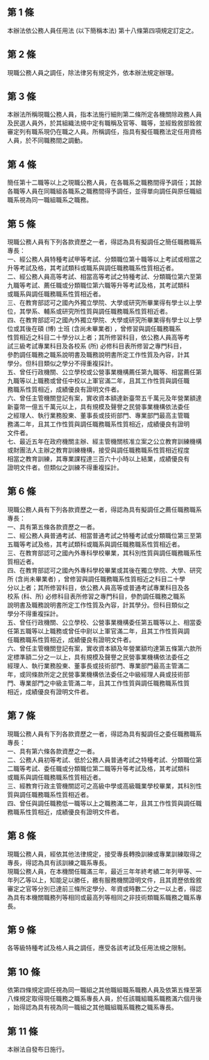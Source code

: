第 1 條
-------
本辦法依公務人員任用法 (以下簡稱本法) 第十八條第四項規定訂定之。

第 2 條
-------
現職公務人員之調任，除法律另有規定外，依本辦法規定辦理。

第 3 條
-------
本辦法所稱現職公務人員，指本法施行細則第二條所定各機關除政務人員  
及民選人員外，於其組織法規中定有職稱及官等、職等，並經銓敘部銓敘  
審定列有職系現仍在職之人員。所稱調任，指具有擬任職務法定任用資格  
人員，於不同職務間之調動。

第 4 條
-------
簡任第十二職等以上之現職公務人員，在各職系之職務間得予調任；其餘  
各職等人員在同職組各職系之職務間得予調任，並得單向調任與原任職組  
職系視為同一職組職系之職務。

第 5 條
-------
現職公務人員有下列各款資歷之一者，得認為具有擬調任之簡任職務職系  
專長：  
一、經公務人員特種考試甲等考試、分類職位第十職等以上考試或相當之  
    升等考試及格，其考試類科或職系與調任職務職系性質相近者。  
二、經公務人員高等考試、相當高等考試之特種考試、分類職位第六至第  
    九職等考試、薦任職或分類職位第六職等升等考試及格，其考試類科  
    或職系與調任職務職系性質相近者。  
三、在教育部認可之國內外獨立學院、大學或研究所畢業得有學士以上學  
    位，其學系、輔系或研究所性質與調任職務職系性質相近者。  
四、在教育部認可之國內外獨立學院、大學或研究所畢業得有學士以上學  
    位或其後在碩 (博) 士班 (含尚未畢業者) ，曾修習與調任職務職系  
    性質相近之科目二十學分以上者；其所修習科目，依公務人員高等考  
    試三級考試專業科目及各校系 (所) 必修科目表所修習之專門科目，  
    參酌調任職務之職系說明書及職務說明書所定工作性質及內容，計其  
    學分。但科目類似之學分不得重複採計。  
五、曾任行政機關、公立學校或公營事業機構薦任第九職等、相當薦任第  
    九職等以上職務或曾任中校以上軍官滿二年，且其工作性質與調任職  
    務職系性質相近，成績優良有證明文件者。  
六、曾任主管機關登記有案，實收資本額達新臺幣五千萬元及年營業額達  
    新臺幣一億五千萬元以上，具有規模及聲譽之民營事業機構依法委任  
    之經理人、執行業務股東、董事長或技術部門、專業部門最高主管職  
    務滿二年，且其工作性質與調任職務職系性質相近，成績優良有證明  
    文件者。  
七、最近五年在政府機關主辦、經主管機關核准立案之公立教育訓練機構  
    或財團法人主辦之教育訓練機構，接受與調任職務職系性質相近程度  
    相當之教育訓練，其專業課程達三百六十小時以上結業，成績優良有  
    證明文件者。但類似之訓練不得重複採計。

第 6 條
-------
現職公務人員有下列各款資歷之一者，得認為具有擬調任之薦任職務職系  
專長：  
一、具有第五條各款資歷之一者。  
二、經公務人員普通考試、相當普通考試之特種考試或分類職位第三至第  
    五職等考試及格，其考試類科或職系與調任職務職系性質相近者。  
三、在教育部認可之國內外專科學校畢業，其科別性質與調任職務職系性  
    質相近者。  
四、在教育部認可之國內外專科學校畢業或其後在獨立學院、大學、研究  
    所 (含尚未畢業者) ，曾修習與調任職務職系性質相近之科目二十學  
    分以上者；其所修習科目，依公務人員高等或普通考試專業科目及各  
    校系 (科、所) 必修科目表所修習之專門科目，參酌調任職務之職系  
    說明書及職務說明書所定工作性質及內容，計其學分。但科目類似之  
    學分不得重複採計。  
五、曾任行政機關、公立學校、公營事業機構委任第五職等以上、相當委  
    任第五職等以上職務或曾任中尉以上軍官滿二年，且其工作性質與調  
    任職務職系性質相近，成績優良有證明文件者。  
六、曾任主管機關登記有案，實收資本額及年營業額均達第五條第六款所  
    定標準額二分之一以上，具有規模及聲譽之民營事業機構依法委任之  
    經理人、執行業務股東、董事長或技術部門、專業部門最高主管滿二  
    年，或同條款所定之民營事業機構依法委任之中級經理人員或技術部  
    門、專業部門之中級主管滿二年，且其工作性質與調任職務職系性質  
    相近，成績優良有證明文件者。

第 7 條
-------
現職公務人員有下列各款資歷之一者，得認為具有擬調任之委任職務職系  
專長：  
一、具有第六條各款資歷之一者。  
二、公務人員初等考試、低於公務人員普通考試之特種考試、分類職位第  
    二職等考試、委任職或分類職位第二職等升等考試及格，其考試類科  
    或職系與調任職務職系性質相近者。  
三、經教育行政主管機關認可之高級中學或高級職業學校畢業，其科別性  
    質與調任職務職系性質相近者。  
四、曾任與調任職務低一職等以上之職務滿二年，且其工作性質與調任職  
    務職系性質相近，成績優良有證明文件者。

第 8 條
-------
現職公務人員，經依其他法律規定，接受專長轉換訓練或專業訓練取得之  
專長，得認為具有該訓練之職系專長。  
現職公務人員，在本機關任職滿三年，最近三年年終考績二年列甲等、一  
年列乙等以上，知能足以勝任，繳有服務機關證明文件，且其資歷依銓敘  
審定之官等分別已達前三條所定學分、年資或時數二分之一以上者，得認  
為具有本機關職務列等相同或最高列等相同之非技術類職系職務之職系專  
長。

第 9 條
-------
各等級特種考試及格人員之調任，應受各該考試及任用法規之限制。

第 10 條
--------
依第四條規定調任視為同一職組之其他職組職系職務人員及依第五條至第  
八條規定取得現任職務之職系專長人員，於任該職組職系職務滿六個月後  
，始得認為具有視為同一職組之其他職組職系職務之職系專長。

第 11 條
--------
本辦法自發布日施行。

